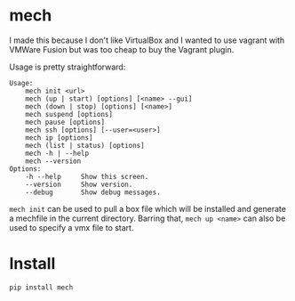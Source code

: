 # mech

I made this because I don't like VirtualBox and I wanted to use vagrant with VMWare Fusion but was too cheap to buy the Vagrant plugin.

Usage is pretty straightforward:

```
Usage:
    mech init <url>
    mech (up | start) [options] [<name> --gui]
    mech (down | stop) [options] [<name>]
    mech suspend [options]
    mech pause [options]
    mech ssh [options] [--user=<user>]
    mech ip [options]
    mech (list | status) [options]
    mech -h | --help
    mech --version
Options:
    -h --help     Show this screen.
    --version     Show version.
    --debug       Show debug messages.
```

`mech init` can be used to pull a box file which will be installed and generate a mechfile in the current directory. Barring that, `mech up <name>` can also be used to specify a vmx file to start. 

# Install

`pip install mech`
